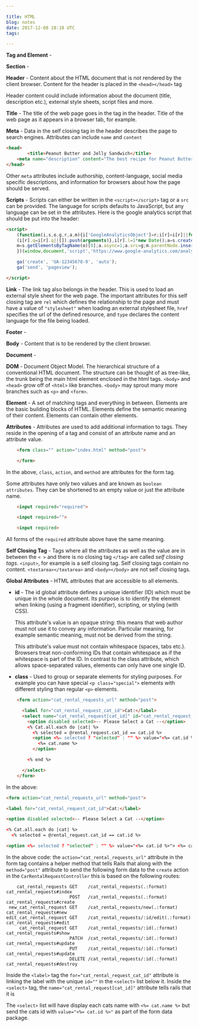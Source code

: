 ```yaml
---

title: HTML
blog: notes
date: 2017-12-08 18:18 UTC
tags: 

---
```


**Tag and Element** - 


**Section** - 


**Header** - Content about the HTML document that is not rendered by the client browser. Content for the header is placed in the `<head></head>` tag

Header content could include information about the document (title, description etc.), external style sheets, script files and more.


**Title** - The title of the web page goes in the <title></title> tag in the header. Title of the web page as it appears in a browser tab, for example.


**Meta** - Data in the <meta> self closing tag in the header describes the page to search engines. Attributes can include `name` and `content`

```html
<head>
        <title>Peanut Butter and Jelly Sandwich</title>
    <meta name="description" content="The best recipe for Peanut Butter and Jelly Sandwich">
</head>
```
Other `meta` attributes include authorship, content-language, social media specific descriptions, and information for browsers about how the page should be served.


**Scripts** - Scripts can either be written in the `<script></script>` tag or a `src` can be provided. The language for scripts defaults to JavaScript, but any language can be set in the attributes. Here is the google analytics script that should be put into the header:

```html
<script>
    (function(i,s,o,g,r,a,m){i['GoogleAnalyticsObject']=r;i[r]=i[r]||function(){
    (i[r].q=i[r].q||[]).push(arguments)},i[r].l=1*new Date();a=s.createElement(o),
    m=s.getElementsByTagName(o)[0];a.async=1;a.src=g;m.parentNode.insertBefore(a,m)
    })(window,document,'script','https://www.google-analytics.com/analytics.js','ga');

    ga('create', 'UA-12345678-9', 'auto');
    ga('send', 'pageview');

</script>
```

**Link** - The link tag also belongs in the header. This is used to load an external style sheet for the web page. The important attributes for this self closing tag are `rel` which defines the relationship to the page and must have a value of `"stylesheet"` when loading an external stylesheet file, `href` specifies the url of the defined resource, and `type` declares the content language for the file being loaded.


**Footer** -


**Body** - Content that is to be rendered by the client browser.


**Document** -


**DOM** - Document Object Model. The hierarchical structure of a conventional HTML document. The structure can be thought of as tree-like, the trunk being the main html element enclosed in the html tags. `<body>` and `<head>` grow off of `<html>` like branches. `<body>` may sprout many more branches such as `<p>` and `<form>`.


**Element** - A set of matching tags and everything in between. Elements are the basic building blocks of HTML. Elements define the semantic meaning of their content. Elements can contain other elements.


**Attributes** - Attributes are used to add additional information to tags. They reside in the opening of a tag and consist of an attribute name and an attribute value.
  
```html
    <form class="" action="index.html" method="post">

    </form>
```

In the above, `class`, `action`, and `method` are attributes for the form tag.

Some attributes have only two values and are known as `boolean attributes`. They can be shortened to an empty value or just the attribute name.
 
```html
    <input required="required">

    <input required="">

    <input required>
```
All forms of the `required` attribute above have the same meaning.


**Self Closing Tag** - Tags where all the attributes as well as the value are in between the `< >` and there is no closing tag `</tag>` are called *self closing tags*. `<input>`, for example is a self closing tag. Self closing tags contain no content. `<textarea></textarea>` and `<body></body>` are not self closing tags.


**Global Attributes** - HTML attributes that are accessible to all elements.

  * **id** - The id global attribute defines a unique identifier (ID) which must be unique in the whole document. Its purpose is to identify the element when linking (using a fragment identifier), scripting, or styling (with CSS).

      This attribute's value is an opaque string: this means that web author must not use it to convey any information. Particular meaning, for example semantic meaning, must not be derived from the string.
      
      This attribute's value must not contain whitespace (spaces, tabs etc.). Browsers treat non-conforming IDs that contain whitespace as if the whitespace is part of the ID. In contrast to the class attribute, which allows space-separated values, elements can only have one single ID.

  * **class** - Used to group or separate elements for styling purposes. For example you can have special `<p class="special">` elements with different styling than regular `<p>` elements.




```html
    <form action="cat_rental_requests_url" method="post">

      <label for="cat_rental_request_cat_id">Cat:</label>
      <select name="cat_rental_request[cat_id]" id="cat_rental_request_cat_id">
        <option disabled selected>-- Please Select a Cat --</option>
        <% Cat.all.each do |cat| %>
          <% selected = @rental_request.cat_id == cat.id %>
          <option <%= selected ? "selected" : "" %> value="<%= cat.id %>">
            <%= cat.name %>
          </option>

        <% end %>

      </select>
    </form>  
```
  
  In the above:
  
  ```html
  <form action="cat_rental_requests_url" method="post">
  ```

  ```html
  <label for="cat_rental_request_cat_id">Cat:</label>
  ```

  ```html
  <option disabled selected>-- Please Select a Cat --</option>
  ```

  ```html
  <% Cat.all.each do |cat| %>
    <% selected = @rental_request.cat_id == cat.id %>
  ```

  ```html
  <option <%= selected ? "selected" : "" %> value="<%= cat.id %>"> <%= cat.name %> </option>
  ```

  In the above code: the `action="cat_rental_requests_url"` attribute in the form tag contains a helper method that tells Rails that along with the `method="post"` attribute to send the following form data to the `create` action in the `CarRentalRequestController` this is based on the following routes:
 
  ```
      cat_rental_requests GET    /cat_rental_requests(.:format)          cat_rental_requests#index
                          POST   /cat_rental_requests(.:format)          cat_rental_requests#create
   new_cat_rental_request GET    /cat_rental_requests/new(.:format)      cat_rental_requests#new
  edit_cat_rental_request GET    /cat_rental_requests/:id/edit(.:format) cat_rental_requests#edit
       cat_rental_request GET    /cat_rental_requests/:id(.:format)      cat_rental_requests#show
                          PATCH  /cat_rental_requests/:id(.:format)      cat_rental_requests#update
                          PUT    /cat_rental_requests/:id(.:format)      cat_rental_requests#update
                          DELETE /cat_rental_requests/:id(.:format)      cat_rental_requests#destroy
  ```
  Inside the `<label>` tag the `for="cat_rental_request_cat_id"` attribute is linking the label with the unique `id=""` in the `<select>` list below it. Inside the `<select>` tag, the `name="cat_rental_request[cat_id]"` attribute tells rails that it is

  The `<select>` list will have display each cats name with `<%= cat.name %>` but send the cats id with `value="<%= cat.id %>"` as part of the form data package.
